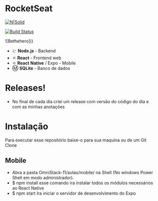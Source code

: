 # RocketSeat



[![N|Solid](https://cldup.com/dTxpPi9lDf.thumb.png)](https://rocketseat.com.br/)

[![Build Status](https://travis-ci.org/joemccann/dillinger.svg?branch=master)](https://travis-ci.org/joemccann/dillinger)



![Bethehero](<script async src="//s.imgur.com/min/embed.js" charset="utf-8"></script>)









  - 💹  **Node.js** - Backend
  - ⚛ **React** - Frontend web
  - ⚛️  **React** **Native** / Expo - Mobile
  - Ⓜ **SQLite** - Banco de dados

# Releases!
 - No final de cada dia criei um release com versão do código do dia e com as minhas anotações
 
# Instalação

Para executar esse repositório baixe-o para sua maquina ou de um  Git Clone

  
## Mobile

- Abra a pasta OmniStack-11/aulas/mobile/ na Shell (No windows Power Shell em modo administrador).
- $ npm install esse comando ira instalar todos os módulos necessários ao React Native
- $ npm start Ira iniciar o servidor de desenvolvimento do Expo

> 
